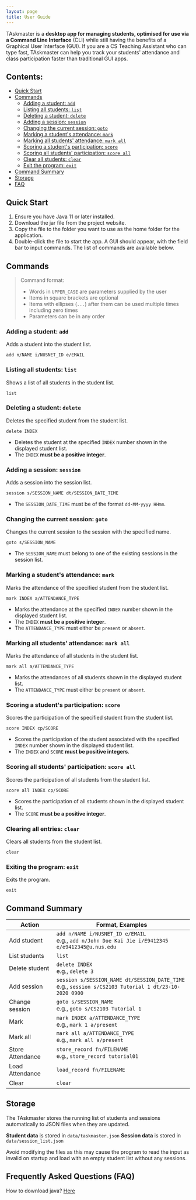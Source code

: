 ```yaml
---
layout: page
title: User Guide
---
```


TAskmaster is a **desktop app for managing students, optimised for use via a Command Line Interface** (CLI) while still having the benefits of a Graphical User Interface (GUI). If you are a CS Teaching Assistant who can type fast, TAskmaster can help you track your students' attendance and class participation faster than traditional GUI apps.

## Contents:
- [Quick Start](#Quick-Start "Goto Quick Start")
- [Commands](#Commands "Goto Commands")
    - [Adding a student: `add`](#Adding-a-student-add "Goto Adding-a-student-add")
    - [Listing all students: `list`](#Listing-all-students-list "Goto Listing-all-students-list")
    - [Deleting a student: `delete`](#Deleting-a-student-delete "Goto Deleting-a-student-delete")
    - [Adding a session: `session`](#Adding-a-session-session "Goto Adding-a-session-session")
    - [Changing the current session: `goto`](#Changing-the-current-session-goto "Goto Changing-the-current-session-goto")
    - [Marking a student's attendance: `mark`](#Marking-a-student’s-attendance-mark "Goto Marking-a-students-attendance-mark")
    - [Marking all students' attendance: `mark all`](#Marking-all-students'-attendance "Goto Marking-all-students'-attendance")
    - [Scoring a student's participation: `score`](#Scoring-a-student’s-participation "Goto Scoring-a-students-participation")
    - [Scoring all students' participation: `score all`](#Scoring-all-students'-participation "Goto Scoring-all-students'-participation")
    - [Clear all students: `clear`](#Clearing-all-entries-clear "Goto Clearing-all-entries-clear")
    - [Exit the program: `exit`](#Exiting-the-program-exit "Goto Exiting-the-program-exit")
- [Command Summary](#Command-Summary "Goto Command-Summary")
- [Storage](#Storage "Goto Storage")
- [FAQ](#Frequently-Asked-Questions-FAQ "Goto Frequently-Asked-Questions-FAQ")

## Quick Start
1. Ensure you have Java 11 or later installed.
2. Download the jar file from the project website.
3. Copy the file to the folder you want to use as the home folder for the application.
4. Double-click the file to start the app. A GUI should appear, with the field bar to input commands. The list of commands are available below.


## Commands
> Command format:
> - Words in `UPPER_CASE` are parameters supplied by the user
> - Items in square brackets are optional
> - Items with ellipses (`...`) after them can be used multiple times including zero times
> - Parameters can be in any order

### Adding a student: `add`
Adds a student into the student list.
```
add n/NAME i/NUSNET_ID e/EMAIL
```

### Listing all students: `list`
Shows a list of all students in the student list.
```
list
```

### Deleting a student: `delete`
Deletes the specified student from the student list.
```
delete INDEX
```
- Deletes the student at the specified `INDEX` number shown in the displayed student list.
- The `INDEX` **must be a positive integer**.

### Adding a session: `session`
Adds a session into the session list.
```
session s/SESSION_NAME dt/SESSION_DATE_TIME
```
- The `SESSION_DATE_TIME` must be of the format `dd-MM-yyyy HHmm`.

### Changing the current session: `goto`
Changes the current session to the session with the specified name.
```
goto s/SESSION_NAME
```
- The `SESSION_NAME` must belong to one of the existing sessions in the session list.

### Marking a student's attendance: `mark`
Marks the attendance of the specified student from the student list.
```
mark INDEX a/ATTENDANCE_TYPE
```
- Marks the attendance at the specified `INDEX` number shown in the displayed student list.
- The `INDEX` **must be a positive integer**.
- The `ATTENDANCE_TYPE` must either be `present` or `absent`.

### Marking all students' attendance: `mark all`
Marks the attendance of all students in the student list.
```
mark all a/ATTENDANCE_TYPE
```
- Marks the attendances of all students shown in the displayed student list.
- The `ATTENDANCE_TYPE` must either be `present` or `absent`.

### Scoring a student's participation: `score`
Scores the participation of the specified student from the student list.
```
score INDEX cp/SCORE
```
- Scores the participation of the student associated with the specified `INDEX` number shown in the displayed student list.
- The `INDEX` and `SCORE` **must be positive integers**.

### Scoring all students' participation: `score all`
Scores the participation of all students from the student list.
```
score all INDEX cp/SCORE
```
- Scores the participation of all students shown in the displayed student list.
- The `SCORE` **must be a positive integer**.

### Clearing all entries: `clear`
Clears all students from the student list.
```
clear
```

### Exiting the program: `exit`
Exits the program.
```
exit
```

## Command Summary
| Action            | Format, Examples                                                                                              |
|-------------------|---------------------------------------------------------------------------------------------------------------|
| Add student       | ```add n/NAME i/NUSNET_ID e/EMAIL``` <br> e.g., ```add n/John Doe Kai Jie i/E9412345 e/e9412345@u.nus.edu```  |
| List students     | ```list```                                                                                               |
| Delete student    | ```delete INDEX``` <br> e.g., ```delete 3```                                                             |
| Add session       | ```session s/SESSION_NAME dt/SESSION_DATE_TIME``` <br> e.g., ```session s/CS2103 Tutorial 1 dt/23-10-2020 0900```|
| Change session    | ```goto s/SESSION_NAME``` <br> e.g., ```goto s/CS2103 Tutorial 1```
| Mark              | ```mark INDEX a/ATTENDANCE_TYPE``` <br> e.g., `mark 1 a/present`                                             |
| Mark all          | ```mark all a/ATTENDANCE_TYPE``` <br> e.g., `mark all a/present`
| Store Attendance  | ```store_record fn/FILENAME``` <br> e.g., `store_record tutorial01`                                |
| Load Attendance   | ```load_record fn/FILENAME```
| Clear             | ```clear```                                                                                              |

## Storage
The TAskmaster stores the running list of students and sessions automatically to JSON files when they are updated.

**Student data** is stored in `data/taskmaster.json`
**Session data** is stored in `data/session_list.json`

Avoid modifying the files as this may cause the program to read the input as invalid on startup and load with an
empty student list without any sessions.

## Frequently Asked Questions (FAQ)
How to download java? [Here](https://lmgtfy.com/?q=how+to+download+java)
